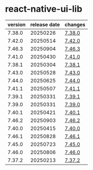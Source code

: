 # react-native-ui-lib	


|version|release date|changes|
|---|---|---|
|7.38.0|20250226|[7.38.0](./7.38.0-20250226.md)|
|7.42.0|20250514|[7.42.0](./7.42.0-20250514.md)|
|7.46.3|20250904|[7.46.3](./7.46.3-20250904.md)|
|7.41.0|20250430|[7.41.0](./7.41.0-20250430.md)|
|7.38.1|20250304|[7.38.1](./7.38.1-20250304.md)|
|7.43.0|20250528|[7.43.0](./7.43.0-20250528.md)|
|7.44.0|20250625|[7.44.0](./7.44.0-20250625.md)|
|7.41.1|20250507|[7.41.1](./7.41.1-20250507.md)|
|7.39.1|20250331|[7.39.1](./7.39.1-20250331.md)|
|7.39.0|20250331|[7.39.0](./7.39.0-20250331.md)|
|7.40.1|20250421|[7.40.1](./7.40.1-20250421.md)|
|7.46.2|20250903|[7.46.2](./7.46.2-20250903.md)|
|7.40.0|20250415|[7.40.0](./7.40.0-20250415.md)|
|7.46.1|20250828|[7.46.1](./7.46.1-20250828.md)|
|7.45.0|20250723|[7.45.0](./7.45.0-20250723.md)|
|7.46.0|20250806|[7.46.0](./7.46.0-20250806.md)|
|7.37.2|20250213|[7.37.2](./7.37.2-20250213.md)|
